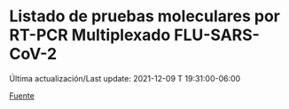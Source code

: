 # Listado de pruebas moleculares por RT-PCR Multiplexado FLU-SARS-CoV-2

Última actualización/Last update: 2021-12-09 T 19:31:00-06:00

 [Fuente](https://www.gob.mx/salud/documentos/listado-de-pruebas-moleculares-por-rt-pcr-multiplexado-flu-sars-cov-2?state=published)
